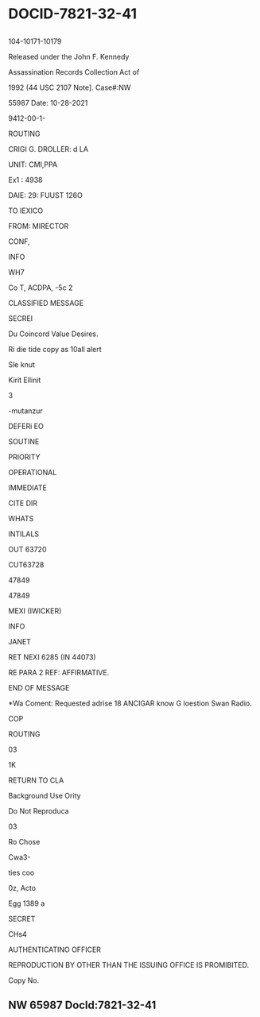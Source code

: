 # DOCID-7821-32-41

##
104-10171-10179

Released under the John F. Kennedy

Assassination Records Collection Act of

1992 (44 USC 2107 Note]. Case#:NW

55987 Date: 10-28-2021

9412-00-1-

ROUTING

CRIGI G. DROLLER: d LA

UNIT: CMI,PPA

Ex1 : 4938

DAIE: 29: FUUST 126O

TO IEXICO

FROM: MIRECTOR

CONF,

INFO

WH7

Co T, ACDPA, -5c 2

CLASSIFIED MESSAGE

SECREI

Du Coincord Value Desires.

Ri die tide copy as 10all alert

Sle knut

Kirit Ellinit

3

-mutanzur

DEFERi EO

SOUTINE

PRIORITY

OPERATIONAL

IMMEDIATE

CITE DIR

WHATS

INTILALS

OUT 63720

CUT63728

47849

47849

MEXI (IWICKER)

INFO

JANET

RET NEXI 6285 (IN 44073)

RE PARA 2 REF: AFFIRMATIVE.

END OF MESSAGE

*Wa Coment: Requested adrise 18 ANCIGAR know G loestion Swan Radio.

COP

ROUTING

03

1K

RETURN TO CLA

Background Use Ority

Do Not Reproduca

03

Ro Chose

Cwa3-

ties coo

0z, Acto

Egg 1389 a

SECRET

CHs4

AUTHENTICATINO OFFICER

REPRODUCTION BY OTHER THAN THE ISSUING OFFICE IS PROMIBITED.

Copy No.

NW 65987 Docld:7821-32-41
---

